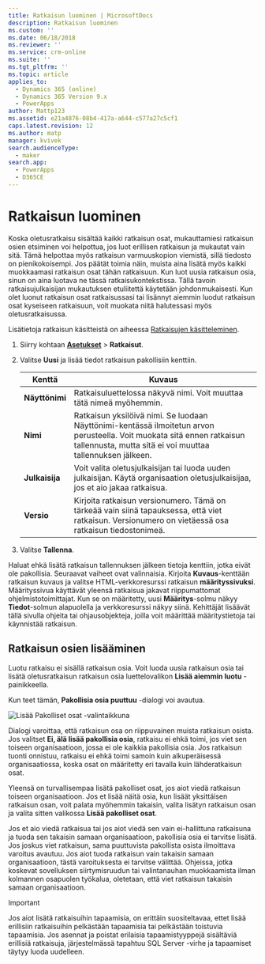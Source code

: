 ```yaml
---
title: Ratkaisun luominen | MicrosoftDocs
description: Ratkaisun luominen
ms.custom: ''
ms.date: 06/18/2018
ms.reviewer: ''
ms.service: crm-online
ms.suite: ''
ms.tgt_pltfrm: ''
ms.topic: article
applies_to:
  - Dynamics 365 (online)
  - Dynamics 365 Version 9.x
  - PowerApps
author: Mattp123
ms.assetid: e21a4876-08b4-417a-a644-c577a27c5cf1
caps.latest.revision: 12
ms.author: matp
manager: kvivek
search.audienceType:
  - maker
search.app:
  - PowerApps
  - D365CE
---
```

# <a name="create-a-solution"></a>Ratkaisun luominen

Koska oletusratkaisu sisältää kaikki ratkaisun osat, mukauttamiesi ratkaisun osien etsiminen voi helpottua, jos luot erillisen ratkaisun ja mukautat vain sitä. Tämä helpottaa myös ratkaisun varmuuskopion viemistä, sillä tiedosto on pienikokoisempi. Jos päätät toimia näin, muista aina lisätä myös kaikki muokkaamasi ratkaisun osat tähän ratkaisuun. Kun luot uusia ratkaisun osia, sinun on aina luotava ne tässä ratkaisukontekstissa. Tällä tavoin ratkaisujulkaisijan mukautuksen etuliitettä käytetään johdonmukaisesti. Kun olet luonut ratkaisun osat ratkaisussasi tai lisännyt aiemmin luodut ratkaisun osat kyseiseen ratkaisuun, voit muokata niitä halutessasi myös oletusratkaisussa.  
  
 Lisätietoja ratkaisun käsitteistä on aiheessa [Ratkaisujen käsitteleminen](solutions-overview.md).  
  
1.  Siirry kohtaan **[Asetukset](../model-driven-apps/advanced-navigation.md#settings)** > **Ratkaisut**. 
  
2.  Valitse **Uusi** ja lisää tiedot ratkaisun pakollisiin kenttiin.  
  
    |Kenttä|Kuvaus|  
    |-----------|-----------------|  
    |**Näyttönimi**|Ratkaisuluettelossa näkyvä nimi. Voit muuttaa tätä nimeä myöhemmin.|  
    |**Nimi**|Ratkaisun yksilöivä nimi. Se luodaan Näyttönimi-kentässä ilmoitetun arvon perusteella. Voit muokata sitä ennen ratkaisun tallennusta, mutta sitä ei voi muuttaa tallennuksen jälkeen.|  
    |**Julkaisija**|Voit valita oletusjulkaisijan tai luoda uuden julkaisijan. Käytä organisaation oletusjulkaisijaa, jos et aio jakaa ratkaisua.|  
    |**Versio**|Kirjoita ratkaisun versionumero. Tämä on tärkeää vain siinä tapauksessa, että viet ratkaisun. Versionumero on vietäessä osa ratkaisun tiedostonimeä.|  
  
3.  Valitse **Tallenna**.  
  
 Haluat ehkä lisätä ratkaisun tallennuksen jälkeen tietoja kenttiin, jotka eivät ole pakollisia. Seuraavat vaiheet ovat valinnaisia. Kirjoita **Kuvaus**-kenttään ratkaisun kuvaus ja valitse HTML-verkkoresurssi ratkaisun **määrityssivuksi**. Määrityssivua käyttävät yleensä ratkaisua jakavat riippumattomat ohjelmistotoimittajat. Kun se on määritetty, uusi **Määritys**-solmu näkyy **Tiedot**-solmun alapuolella ja verkkoresurssi näkyy siinä. Kehittäjät lisäävät tällä sivulla ohjeita tai ohjausobjekteja, joilla voit määrittää määritystietoja tai käynnistää ratkaisun.  
  
<a name="BKMK_AddSolutionComponents"></a>   

## <a name="add-solution-components"></a>Ratkaisun osien lisääminen  
 Luotu ratkaisu ei sisällä ratkaisun osia. Voit luoda uusia ratkaisun osia tai lisätä oletusratkaisun ratkaisun osia luettelovalikon **Lisää aiemmin luotu** -painikkeella.  
  
 Kun teet tämän, **Pakollisia osia puuttuu** -dialogi voi avautua.  
   
 ![Lisää Pakolliset osat -valintaikkuna](media/crm-itpro-cust-addrequiredcomponents.PNG "Lisää Pakolliset osat -valintaikkuna")  
  
 Dialogi varoittaa, että ratkaisun osa on riippuvainen muista ratkaisun osista. Jos valitset **Ei, älä lisää pakollisia osia**, ratkaisu ei ehkä toimi, jos viet sen toiseen organisaatioon, jossa ei ole kaikkia pakollisia osia. Jos ratkaisun tuonti onnistuu, ratkaisu ei ehkä toimi samoin kuin alkuperäisessä organisaatiossa, koska osat on määritetty eri tavalla kuin lähderatkaisun osat.  
  
 Yleensä on turvallisempaa lisätä pakolliset osat, jos aiot viedä ratkaisun toiseen organisaatioon. Jos et lisää näitä osia, kun lisäät yksittäisen ratkaisun osan, voit palata myöhemmin takaisin, valita lisätyn ratkaisun osan ja valita sitten valikossa **Lisää pakolliset osat**.  
  
 Jos et aio viedä ratkaisua tai jos aiot viedä sen vain ei-hallittuna ratkaisuna ja tuoda sen takaisin samaan organisaatioon, pakollisia osia ei tarvitse lisätä. Jos joskus viet ratkaisun, sama puuttuvista pakollista osista ilmoittava varoitus avautuu. Jos aiot tuoda ratkaisun vain takaisin samaan organisaatioon, tästä varoituksesta ei tarvitse välittää. Ohjeissa, jotka koskevat sovelluksen siirtymisruudun tai valintanauhan muokkaamista ilman kolmannen osapuolen työkalua, oletetaan, että viet ratkaisun takaisin samaan organisaatioon.  

> [!IMPORTANT]
>  Jos aiot lisätä ratkaisuihin tapaamisia, on erittäin suositeltavaa, ettet lisää erillisiin ratkaisuihin pelkästään tapaamisia tai pelkästään toistuvia tapaamisia. Jos asennat ja poistat erilaisia tapaamistyyppejä sisältäviä erillisiä ratkaisuja, järjestelmässä tapahtuu SQL Server -virhe ja tapaamiset täytyy luoda uudelleen. 
